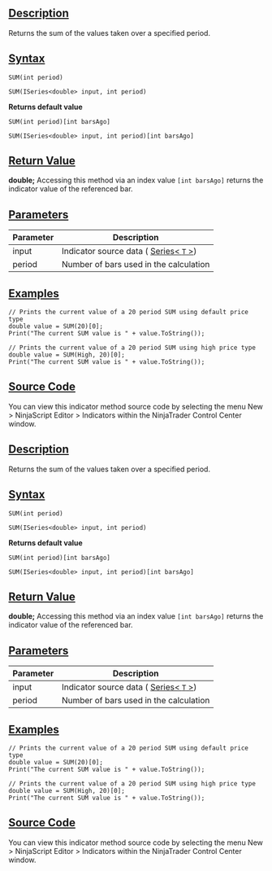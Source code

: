 ## [Description](https://developer.ninjatrader.com/docs/desktop/summation_sum\#description)

Returns the sum of the values taken over a specified period.

## [Syntax](https://developer.ninjatrader.com/docs/desktop/summation_sum\#syntax)

`SUM(int period)`

`SUM(ISeries<double> input, int period)`

**Returns default value**

`SUM(int period)[int barsAgo]`

`SUM(ISeries<double> input, int period)[int barsAgo]`

## [Return Value](https://developer.ninjatrader.com/docs/desktop/summation_sum\#return-value)

**double;** Accessing this method via an index value `[int barsAgo]` returns the indicator value of the referenced bar.

## [Parameters](https://developer.ninjatrader.com/docs/desktop/summation_sum\#parameters)

| Parameter | Description |
| --- | --- |
| input | Indicator source data ( [Series< `T` >](https://developer.ninjatrader.com/docs/desktop/seriest)) |
| period | Number of bars used in the calculation |

## [Examples](https://developer.ninjatrader.com/docs/desktop/summation_sum\#examples)

```jsx-150469391 csharp
// Prints the current value of a 20 period SUM using default price type
double value = SUM(20)[0];
Print("The current SUM value is " + value.ToString());

// Prints the current value of a 20 period SUM using high price type
double value = SUM(High, 20)[0];
Print("The current SUM value is " + value.ToString());

```

## [Source Code](https://developer.ninjatrader.com/docs/desktop/summation_sum\#source-code)

You can view this indicator method source code by selecting the menu New > NinjaScript Editor > Indicators within the NinjaTrader Control Center window.

## [Description](https://developer.ninjatrader.com/docs/desktop/summation_sum\#description)

Returns the sum of the values taken over a specified period.

## [Syntax](https://developer.ninjatrader.com/docs/desktop/summation_sum\#syntax)

`SUM(int period)`

`SUM(ISeries<double> input, int period)`

**Returns default value**

`SUM(int period)[int barsAgo]`

`SUM(ISeries<double> input, int period)[int barsAgo]`

## [Return Value](https://developer.ninjatrader.com/docs/desktop/summation_sum\#return-value)

**double;** Accessing this method via an index value `[int barsAgo]` returns the indicator value of the referenced bar.

## [Parameters](https://developer.ninjatrader.com/docs/desktop/summation_sum\#parameters)

| Parameter | Description |
| --- | --- |
| input | Indicator source data ( [Series< `T` >](https://developer.ninjatrader.com/docs/desktop/seriest)) |
| period | Number of bars used in the calculation |

## [Examples](https://developer.ninjatrader.com/docs/desktop/summation_sum\#examples)

```jsx-150469391 csharp
// Prints the current value of a 20 period SUM using default price type
double value = SUM(20)[0];
Print("The current SUM value is " + value.ToString());

// Prints the current value of a 20 period SUM using high price type
double value = SUM(High, 20)[0];
Print("The current SUM value is " + value.ToString());

```

## [Source Code](https://developer.ninjatrader.com/docs/desktop/summation_sum\#source-code)

You can view this indicator method source code by selecting the menu New > NinjaScript Editor > Indicators within the NinjaTrader Control Center window.
